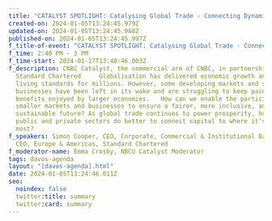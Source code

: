 ```yaml
---
title: "CATALYST SPOTLIGHT: Catalysing Global Trade - Connecting Dynamic Markets"
created-on: 2024-01-05T13:24:45.979Z
updated-on: 2024-01-05T13:24:45.988Z
published-on: 2024-01-05T13:24:45.997Z
f_title-of-event: "CATALYST SPOTLIGHT: Catalysing Global Trade - Connecting Dynamic Markets"
f_time: 2:40 PM - 3 PM
f_time-start: 2024-01-17T13:40:46.003Z
f_description: CNBC Catalyst, the commercial arm of CNBC, in partnership with
  Standard Chartered     Globalisation has delivered economic growth and lifted
  living standards for millions. However, some developing markets and smaller
  businesses have been left in its wake and are struggling to keep pace with the
  benefits enjoyed by larger economies.   How can we enable the participation of
  smaller markets and businesses to ensure a fairer, more inclusive, and
  sustainable future? As global trade continues to power prosperity, how can the
  public and private sectors do better to connect capital to where it’s needed
  most?
f_speakers: Simon Cooper, CEO, Corporate, Commercial & Institutional Banking and
  CEO, Europe & Americas, Standard Chartered
f_moderator-name: Emma Crosby, NBCU Catalyst Moderator
tags: davos-agenda
layout: "[davos-agenda].html"
date: 2024-01-05T13:24:46.011Z
seo:
  noindex: false
  twitter:title: summary
  twitter:card: summary
---
```

